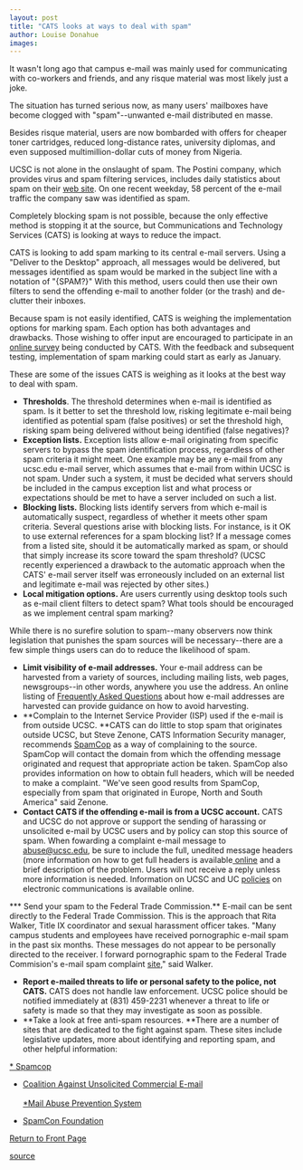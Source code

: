 ```yaml
---
layout: post
title: "CATS looks at ways to deal with spam"
author: Louise Donahue
images:
---
```


It wasn't long ago that campus e-mail was mainly used for communicating with co-workers and friends, and any risque material was most likely just a joke.

The situation has turned serious now, as many users' mailboxes have become clogged with "spam"--unwanted e-mail distributed en masse.

Besides risque material, users are now bombarded with offers for cheaper toner cartridges, reduced long-distance rates, university diplomas, and even supposed multimillion-dollar cuts of money from Nigeria.

UCSC is not alone in the onslaught of spam. The Postini company, which provides virus and spam filtering services, includes daily statistics about spam on their [web site][1]. On one recent weekday, 58 percent of the e-mail traffic the company saw was identified as spam.

Completely blocking spam is not possible, because the only effective method is stopping it at the source, but Communications and Technology Services (CATS) is looking at ways to reduce the impact.

CATS is looking to add spam marking to its central e-mail servers. Using a "Deliver to the Desktop" approach, all messages would be delivered, but messages identified as spam would be marked in the subject line with a notation of "{SPAM?}" With this method, users could then use their own filters to send the offending e-mail to another folder (or the trash) and de-clutter their inboxes.

Because spam is not easily identified, CATS is weighing the implementation options for marking spam. Each option has both advantages and drawbacks. Those wishing to offer input are encouraged to participate in an [online survey][2] being conducted by CATS. With the feedback and subsequent testing, implementation of spam marking could start as early as January.

These are some of the issues CATS is weighing as it looks at the best way to deal with spam.

* **Thresholds**. The threshold determines when e-mail is identified as spam. Is it better to set the threshold low, risking legitimate e-mail being identified as potential spam (false positives) or set the threshold high, risking spam being delivered without being identified (false negatives)?
* **Exception lists.** Exception lists allow e-mail originating from specific servers to bypass the spam identification process, regardless of other spam criteria it might meet. One example may be any e-mail from any ucsc.edu e-mail server, which assumes that e-mail from within UCSC is not spam. Under such a system, it must be decided what servers should be included in the campus exception list and what process or expectations should be met to have a server included on such a list.
* **Blocking lists.** Blocking lists identify servers from which e-mail is automatically suspect, regardless of whether it meets other spam criteria. Several questions arise with blocking lists. For instance, is it OK to use external references for a spam blocking list? If a message comes from a listed site, should it be automatically marked as spam, or should that simply increase its score toward the spam threshold? (UCSC recently experienced a drawback to the automatic approach when the CATS' e-mail server itself was erroneously included on an external list and legitimate e-mail was rejected by other sites.)
* **Local mitigation options.** Are users currently using desktop tools such as e-mail client filters to detect spam? What tools should be encouraged as we implement central spam marking?

While there is no surefire solution to spam--many observers now think legislation that punishes the spam sources will be necessary--there are a few simple things users can do to reduce the likelihood of spam.

* **Limit visibility of e-mail addresses.** Your e-mail address can be harvested from a variety of sources, including mailing lists, web pages, newsgroups--in other words, anywhere you use the address. An online listing of [Frequently Asked Questions][3] about how e-mail addresses are harvested can provide guidance on how to avoid harvesting.
* **Complain to the Internet Service Provider (ISP) used if the e-mail is from outside UCSC. **CATS can do little to stop spam that originates outside UCSC, but Steve Zenone, CATS Information Security manager, recommends [SpamCop][4] as a way of complaining to the source. SpamCop will contact the domain from which the offending message originated and request that appropriate action be taken. SpamCop also provides information on how to obtain full headers, which will be needed to make a complaint. "We've seen good results from SpamCop, especially from spam that originated in Europe, North and South America" said Zenone.
* **Contact CATS if the offending e-mail is from a UCSC account.** CATS and UCSC do not approve or support the sending of harassing or unsolicited e-mail by UCSC users and by policy can stop this source of spam. When fowarding a complaint e-mail message to abuse@ucsc.edu, be sure to include the full, unedited message headers (more information on how to get full headers is available[ online][4] and a brief description of the problem. Users will not receive a reply unless more information is needed. Information on UCSC and UC [policies][5] on electronic communications is available online.

*** Send your spam to the Federal Trade Commission.** E-mail can be sent directly to the Federal Trade Commission. This is the approach that Rita Walker, Title IX coordinator and sexual harassment officer takes. "Many campus students and employees have received pornographic e-mail spam in the past six months. These messages do not appear to be personally directed to the receiver. I forward pornographic spam to the Federal Trade Commision's e-mail spam complaint [site][6]," said Walker.
* **Report e-mailed threats to life or personal safety to the police, not CATS.** CATS does not handle law enforcement. UCSC police should be notified immediately at (831) 459-2231 whenever a threat to life or safety is made so that they may investigate as soon as possible.
* **Take a look at free anti-spam resources. **There are a number of sites that are dedicated to the fight against spam. These sites include legislative updates, more about identifying and reporting spam, and other helpful information:

[* Spamcop][7]
* [Coalition Against Unsolicited Commercial E-mail  
][8]  
[*Mail Abuse Prevention System][9]

* [SpamCon Foundation][10]  
  

[Return to Front Page][11]

[1]: http://www.postini.com/
[2]: http://mm-netsrv.ucsc.edu/ss//wsb.dll/willats/SPAMsurvey.htm
[3]: http://www.faqs.org/faqs/net-abuse-faq/harvest/
[4]: http://spamcop.net
[5]: http://www2.ucsc.edu/cats/sc/help/policies/
[6]: http://www.ftc.gov
[7]: http://www.spamcop.net
[8]: http://www.cauce.org
[9]: http://www.mail-abuse.org
[10]: http://www.spamcon.org
[11]: http://currents.ucsc.edu/

[source](http://www1.ucsc.edu/currents/02-03/11-11/spam.html "Permalink to spam")
